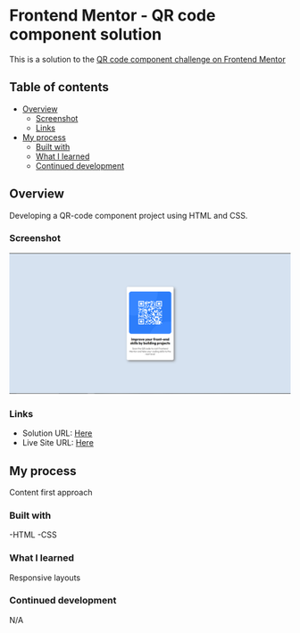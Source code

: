 # Frontend Mentor - QR code component solution

This is a solution to the [QR code component challenge on Frontend Mentor](https://www.frontendmentor.io/challenges/qr-code-component-iux_sIO_H)

## Table of contents

- [Overview](#overview)
  - [Screenshot](#screenshot)
  - [Links](#links)
- [My process](#my-process)
  - [Built with](#built-with)
  - [What I learned](#what-i-learned)
  - [Continued development](#continued-development)

## Overview

Developing a QR-code component project using HTML and CSS.

### Screenshot

![](/images/desktop.png)

### Links

- Solution URL: [Here](https://github.com/TheWraithDev/QR-Code-Component)
- Live Site URL: [Here](https://thewraithdev.github.io/QR-Code-Component/)

## My process

Content first approach

### Built with

-HTML
-CSS

### What I learned

Responsive layouts

### Continued development

N/A
